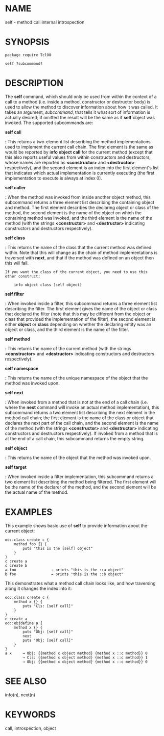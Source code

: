 # NAME

self - method call internal introspection

# SYNOPSIS

    package require TclOO

    self ?subcommand?

# DESCRIPTION

The **self** command, which should only be used from within the context
of a call to a method (i.e. inside a method, constructor or destructor
body) is used to allow the method to discover information about how it
was called. It takes an argument, *subcommand*, that tells it what sort
of information is actually desired; if omitted the result will be the
same as if **self** object was invoked. The supported subcommands are:

**self call**

:   This returns a two-element list describing the method
    implementations used to implement the current call chain. The first
    element is the same as would be reported by **info object** **call**
    for the current method (except that this also reports useful values
    from within constructors and destructors, whose names are reported
    as **\<constructor\>** and **\<destructor\>** respectively), and the
    second element is an index into the first element\'s list that
    indicates which actual implementation is currently executing (the
    first implementation to execute is always at index 0).

**self caller**

:   When the method was invoked from inside another object method, this
    subcommand returns a three element list describing the containing
    object and method. The first element describes the declaring object
    or class of the method, the second element is the name of the object
    on which the containing method was invoked, and the third element is
    the name of the method (with the strings **\<constructor\>** and
    **\<destructor\>** indicating constructors and destructors
    respectively).

**self class**

:   This returns the name of the class that the current method was
    defined within. Note that this will change as the chain of method
    implementations is traversed with **next**, and that if the method
    was defined on an object then this will fail.

    If you want the class of the current object, you need to use this
    other construct:

        info object class [self object]

**self filter**

:   When invoked inside a filter, this subcommand returns a three
    element list describing the filter. The first element gives the name
    of the object or class that declared the filter (note that this may
    be different from the object or class that provided the
    implementation of the filter), the second element is either
    **object** or **class** depending on whether the declaring entity
    was an object or class, and the third element is the name of the
    filter.

**self method**

:   This returns the name of the current method (with the strings
    **\<constructor\>** and **\<destructor\>** indicating constructors
    and destructors respectively).

**self namespace**

:   This returns the name of the unique namespace of the object that the
    method was invoked upon.

**self next**

:   When invoked from a method that is not at the end of a call chain
    (i.e. where the **next** command will invoke an actual method
    implementation), this subcommand returns a two element list
    describing the next element in the method call chain; the first
    element is the name of the class or object that declares the next
    part of the call chain, and the second element is the name of the
    method (with the strings **\<constructor\>** and **\<destructor\>**
    indicating constructors and destructors respectively). If invoked
    from a method that is at the end of a call chain, this subcommand
    returns the empty string.

**self object**

:   This returns the name of the object that the method was invoked
    upon.

**self target**

:   When invoked inside a filter implementation, this subcommand returns
    a two element list describing the method being filtered. The first
    element will be the name of the declarer of the method, and the
    second element will be the actual name of the method.

# EXAMPLES

This example shows basic use of **self** to provide information about
the current object:

    oo::class create c {
        method foo {} {
            puts "this is the [self] object"
        }
    }
    c create a
    c create b
    a foo                → prints "this is the ::a object"
    b foo                → prints "this is the ::b object"

This demonstrates what a method call chain looks like, and how
traversing along it changes the index into it:

    oo::class create c {
        method x {} {
            puts "Cls: [self call]"
        }
    }
    c create a
    oo::objdefine a {
        method x {} {
            puts "Obj: [self call]"
            next
            puts "Obj: [self call]"
        }
    }
    a x     → Obj: {{method x object method} {method x ::c method}} 0
            → Cls: {{method x object method} {method x ::c method}} 1
            → Obj: {{method x object method} {method x ::c method}} 0

# SEE ALSO

info(n), next(n)

# KEYWORDS

call, introspection, object
